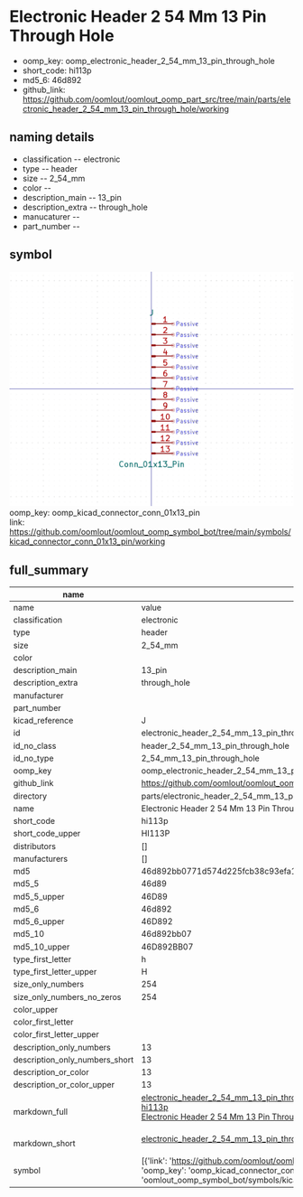 # Electronic Header 2 54 Mm 13 Pin Through Hole

  
* oomp_key: oomp_electronic_header_2_54_mm_13_pin_through_hole 
* short_code: hi113p
* md5_6: 46d892  
* github_link: https://github.com/oomlout/oomlout_oomp_part_src/tree/main/parts/electronic_header_2_54_mm_13_pin_through_hole/working  
## naming details
* classification -- electronic
* type -- header
* size -- 2_54_mm
* color -- 
* description_main -- 13_pin
* description_extra -- through_hole
* manucaturer -- 
* part_number -- 



## symbol

![](symbol/0/working/working_600.png)  
oomp_key: oomp_kicad_connector_conn_01x13_pin  
link: https://github.com/oomlout/oomlout_oomp_symbol_bot/tree/main/symbols/kicad_connector_conn_01x13_pin/working  


## full_summary
| name | value | 
| --- | --- | 
| name | value | 
| classification | electronic | 
| type | header | 
| size | 2_54_mm | 
| color |  | 
| description_main | 13_pin | 
| description_extra | through_hole | 
| manufacturer |  | 
| part_number |  | 
| kicad_reference | J | 
| id | electronic_header_2_54_mm_13_pin_through_hole | 
| id_no_class | header_2_54_mm_13_pin_through_hole | 
| id_no_type | 2_54_mm_13_pin_through_hole | 
| oomp_key | oomp_electronic_header_2_54_mm_13_pin_through_hole | 
| github_link | https://github.com/oomlout/oomlout_oomp_part_src/tree/main/parts/electronic_header_2_54_mm_13_pin_through_hole/working | 
| directory | parts/electronic_header_2_54_mm_13_pin_through_hole | 
| name | Electronic Header 2 54 Mm 13 Pin Through Hole | 
| short_code | hi113p | 
| short_code_upper | HI113P | 
| distributors | [] | 
| manufacturers | [] | 
| md5 | 46d892bb0771d574d225fcb38c93efa1 | 
| md5_5 | 46d89 | 
| md5_5_upper | 46D89 | 
| md5_6 | 46d892 | 
| md5_6_upper | 46D892 | 
| md5_10 | 46d892bb07 | 
| md5_10_upper | 46D892BB07 | 
| type_first_letter | h | 
| type_first_letter_upper | H | 
| size_only_numbers | 254 | 
| size_only_numbers_no_zeros | 254 | 
| color_upper |  | 
| color_first_letter |  | 
| color_first_letter_upper |  | 
| description_only_numbers | 13 | 
| description_only_numbers_short | 13 | 
| description_or_color | 13 | 
| description_or_color_upper | 13 | 
| markdown_full | [electronic_header_2_54_mm_13_pin_through_hole](https://github.com/oomlout/oomlout_oomp_part_src/tree/main/parts/electronic_header_2_54_mm_13_pin_through_hole/working)<br>[hi113p](https://github.com/oomlout/oomlout_oomp_part_src/tree/main/parts/electronic_header_2_54_mm_13_pin_through_hole/working)<br>[Electronic Header 2 54 Mm 13 Pin Through Hole](https://github.com/oomlout/oomlout_oomp_part_src/tree/main/parts/electronic_header_2_54_mm_13_pin_through_hole/working)<br><br> | 
| markdown_short | [electronic_header_2_54_mm_13_pin_through_hole](https://github.com/oomlout/oomlout_oomp_part_src/tree/main/parts/electronic_header_2_54_mm_13_pin_through_hole/working)<br><br> | 
| symbol | [{'link': 'https://github.com/oomlout/oomlout_oomp_symbol_bot/tree/main/symbols/kicad_connector_conn_01x13_pin', 'oomp_key': 'oomp_kicad_connector_conn_01x13_pin', 'directory': 'oomlout_oomp_symbol_bot/symbols/kicad_connector_conn_01x13_pin//working/working.kicad_sym'}] | 
